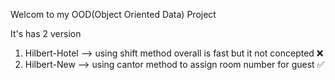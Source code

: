 Welcom to my OOD(Object Oriented Data) Project

It's has 2 version
1) Hilbert-Hotel --> using shift method overall is fast but it not concepted ❌
2) Hilbert-New --> using cantor method to assign room number for guest ✅
